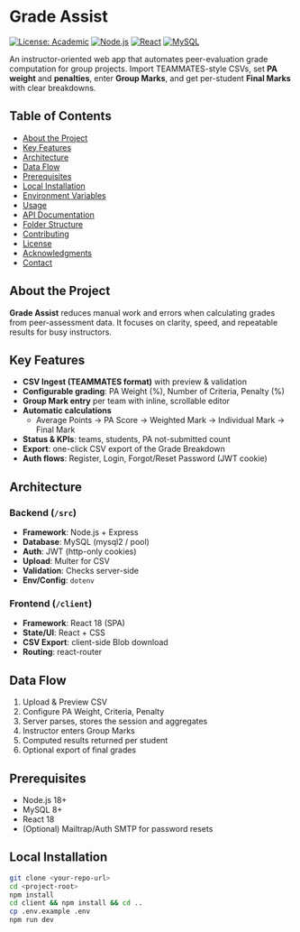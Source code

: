 # Grade Assist
[![License: Academic](https://img.shields.io/badge/License-Academic-blue.svg)](https://opensource.org/licenses/)
[![Node.js](https://img.shields.io/badge/node-%3E%3D18.0.0-brightgreen)](https://nodejs.org/)
[![React](https://img.shields.io/badge/react-18.x-blue)](https://reactjs.org/)
[![MySQL](https://img.shields.io/badge/MySQL-8.x-orange)](https://www.mysql.com/)

An instructor-oriented web app that automates peer-evaluation grade computation for group projects. Import TEAMMATES-style CSVs, set **PA weight** and **penalties**, enter **Group Marks**, and get per-student **Final Marks** with clear breakdowns.

## Table of Contents
- [About the Project](#about-the-project)
- [Key Features](#key-features)
- [Architecture](#architecture)
- [Data Flow](#data-flow)
- [Prerequisites](#prerequisites)
- [Local Installation](#local-installation)
- [Environment Variables](#environment-variables)
- [Usage](#usage)
- [API Documentation](#api-documentation)
- [Folder Structure](#folder-structure)
- [Contributing](#contributing)
- [License](#license)
- [Acknowledgments](#acknowledgments)
- [Contact](#contact)

## About the Project
**Grade Assist** reduces manual work and errors when calculating grades from peer-assessment data. It focuses on clarity, speed, and repeatable results for busy instructors.

## Key Features
- **CSV Ingest (TEAMMATES format)** with preview & validation  
- **Configurable grading**: PA Weight (%), Number of Criteria, Penalty (%)  
- **Group Mark entry** per team with inline, scrollable editor  
- **Automatic calculations**  
  - Average Points → PA Score → Weighted Mark → Individual Mark → Final Mark  
- **Status & KPIs**: teams, students, PA not-submitted count  
- **Export**: one-click CSV export of the Grade Breakdown  
- **Auth flows**: Register, Login, Forgot/Reset Password (JWT cookie)

## Architecture

### Backend (`/src`)
- **Framework**: Node.js + Express  
- **Database**: MySQL (mysql2 / pool)  
- **Auth**: JWT (http-only cookies)  
- **Upload**: Multer for CSV  
- **Validation**: Checks server-side  
- **Env/Config**: `dotenv`

### Frontend (`/client`)
- **Framework**: React 18 (SPA)  
- **State/UI**: React + CSS  
- **CSV Export**: client-side Blob download  
- **Routing**: react-router

## Data Flow
1. Upload & Preview CSV  
2. Configure PA Weight, Criteria, Penalty  
3. Server parses, stores the session and aggregates  
4. Instructor enters Group Marks  
5. Computed results returned per student  
6. Optional export of final grades  

## Prerequisites
- Node.js 18+  
- MySQL 8+
- React 18
- (Optional) Mailtrap/Auth SMTP for password resets  

## Local Installation
```bash
git clone <your-repo-url>
cd <project-root>
npm install
cd client && npm install && cd ..
cp .env.example .env
npm run dev
